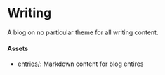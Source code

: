 # Writing

A blog on no particular theme for all writing content.

#### Assets

- [entries/](./entries/): Markdown content for blog entires

